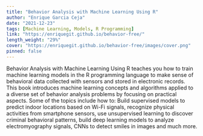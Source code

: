 ```yaml
---
title: "Behavior Analysis with Machine Learning Using R"
author: "Enrique Garcia Ceja"
date: "2021-12-23"
tags: [Machine Learning, Models, R Programming]
link: "https://enriquegit.github.io/behavior-free/"
length_weight: "29%"
cover: "https://enriquegit.github.io/behavior-free/images/cover.png"
pinned: false
---
```


Behavior Analysis with Machine Learning Using R teaches you how to train machine learning models in the R programming language to make sense of behavioral data collected with sensors and stored in electronic records. This book introduces machine learning concepts and algorithms applied to a diverse set of behavior analysis problems by focusing on practical aspects. Some of the topics include how to: Build supervised models to predict indoor locations based on Wi-Fi signals, recognize physical activities from smartphone sensors, use unsupervised learning to discover criminal behavioral patterns, build deep learning models to analyze electromyography signals, CNNs to detect smiles in images and much more.
